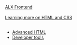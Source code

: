 <u>ALX Frontend<u><br>
<br>
Learning more on HTML and CSS<br>
<br>
- Advanced HTML<br>
- Developer tools<br>
